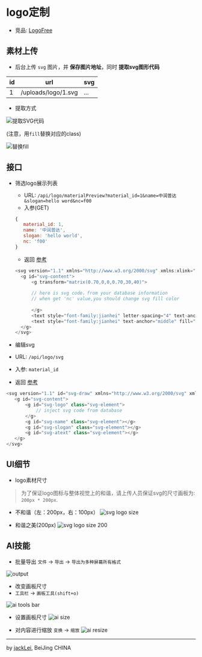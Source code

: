 # logo定制
* 竞品: [LogoFree](http://www.logofree.cn/logo.html)

## 素材上传
* 后台上传 `svg` 图片，并 **保存图片地址**，同时 **提取svg图形代码**

|   id   |   url               |   svg  |
|--------|---------------------|--------|
|    1   | /uploads/logo/1.svg |   ...  |

* 提取方式 

 ![提取SVG代码](readme/svg.png)

 (注意，用`fill`替换对应的class)
 
 ![替换fill](readme/svg-fill.png)

## 接口
* 筛选logo展示列表
  * URL: `/api/logo/materialPreview?material_id=1&name=中润普达&slogan=hello word&nc=f00`
  * 入参(GET)
  ```javascript
  {
     material_id: 1,
     name: '中润普达',
     slogan: 'hello world',
     nc: 'f00'
  }
  ```
  * 返回 [参考](www.logofree.cn/openapi/logo/materialPreview?material_id=933&name=中润普达&slogan=)
  ```javascript
  <svg version="1.1" xmlns="http://www.w3.org/2000/svg" xmlns:xlink="http://www.w3.org/1999/xlink" x="0px" y="0px" width="100%" height="100%" viewBox="0 0 200 320" xml:space="preserve">
	<g id="svg-content">
		<g transform="matrix(0.70,0,0,0.70,30,40)">
        
        // here is svg code，from your database information
        // when get 'nc' value,you should change svg fill color
        
        </g>
        <text style="font-family:jianhei" letter-spacing="4" text-anchor="middle" fill="#3e3a39" stroke="#3e3a39" stroke-width="1" font-size="40" dx="100" dy="250">中润普达</text>
		<text style="font-family:jianhei" text-anchor="middle" fill="#888888" font-size="23" dx="100" dy="285"></text>
    </g>
  </svg>
  ```

* 编辑svg
 * URL: `/api/logo/svg`
 * 入参: `material_id`
 * 返回 [参考](http://www.logofree.cn/openapi/logo/svg?material_id=2072)
 ```javascript
 <svg version="1.1" id="svg-draw" xmlns="http://www.w3.org/2000/svg" xmlns:xlink="http://www.w3.org/1999/xlink" x="0px" y="0px" width="100%" height="100%" xml:space="preserve">
	<g id="svg-content">
		<g id="svg-logo" class="svg-element">
            // inject svg code from database
        </g>
		<g id="svg-name" class="svg-element"></g>
		<g id="svg-slogan" class="svg-element"></g>
		<g id="svg-atext" class="svg-element"></g>
	</g>
</svg>
 ```

## UI细节
* logo素材尺寸
>为了保证logo图标与整体视觉上的和谐，请上传人员保证svg的尺寸画板为: `200px * 200px`.

 * 不和谐（左：200px，右：100px）
 ![svg logo size](readme/svg-size.png)

 * 和谐之美(200px)
 ![svg logo size 200](readme/svg-size-200.png)

## AI技能
* 批量导出
`文件` -> `导出` -> `导出为多种屏幕所有格式`

 ![output](readme/readme-output.png)

* 改变画板尺寸
 * `工具栏` -> `画板工具(shift+o)`

 ![ai tools bar](readme/ai-tools.png)

 * 设置画板尺寸
 ![ai size](readme/ai-tools-size.png)
 
 * 对内容进行缩放
 `变换` -> `缩放`
 ![ai resize](readme/ai-resize.png)


***
by [jackLei](www.flowerboys.cn), BeiJing CHINA
